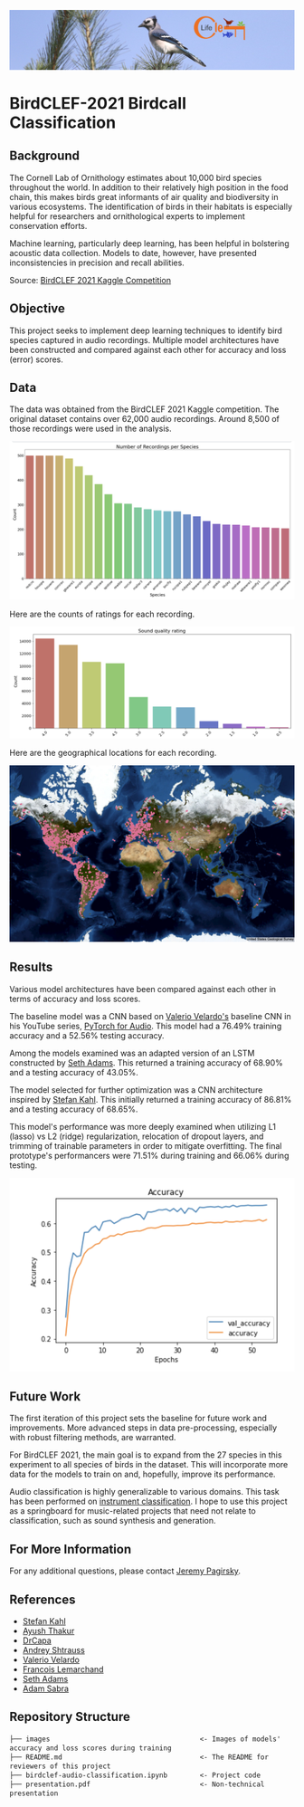 ![birb](images/header.png)

# BirdCLEF-2021 Birdcall Classification

## Background

The Cornell Lab of Ornithology estimates about 10,000 bird species throughout the world. In addition to their relatively high position in the food chain, this makes birds great informants of air quality and biodiversity in various ecosystems. The identification of birds in their habitats is especially helpful for researchers and ornithological experts to implement conservation efforts.

Machine learning, particularly deep learning, has been helpful in bolstering acoustic data collection. Models to date, however, have presented inconsistencies in precision and recall abilities.

Source: [BirdCLEF 2021 Kaggle Competition](https://www.kaggle.com/c/birdclef-2021)

## Objective

This project seeks to implement deep learning techniques to identify bird species captured in audio recordings. Multiple model architectures have been constructed and compared against each other for accuracy and loss (error) scores.

## Data

The data was obtained from the BirdCLEF 2021 Kaggle competition. The original dataset contains over 62,000 audio recordings. Around 8,500 of those recordings were used in the analysis.

![dist](images/species_distribution.png)

Here are the counts of ratings for each recording.

![rate](images/ratings.png)

Here are the geographical locations for each recording.

![map](images/map.png)

## Results

Various model architectures have been compared against each other in terms of accuracy and loss scores.

The baseline model was a CNN based on [Valerio Velardo's](https://github.com/musikalkemist/pytorchforaudio/blob/main/08%20Implementing%20a%20CNN%20network/cnn.py) baseline CNN in his YouTube series, [PyTorch for Audio](https://www.youtube.com/watch?v=gp2wZqDoJ1Y&list=PL-wATfeyAMNoirN4idjev6aRu8ISZYVWm&ab_channel=ValerioVelardo-TheSoundofAI). This model had a 76.49% training accuracy and a 52.56% testing accuracy.

Among the models examined was an adapted version of an LSTM constructed by [Seth Adams](https://github.com/seth814/Audio-Classification/blob/master/models.py). This returned a training accuracy of 68.90% and a testing accuracy of 43.05%.

The model selected for further optimization was a CNN architecture inspired by [Stefan Kahl](https://www.kaggle.com/stefankahl/birdclef2021-model-training). This initially returned a training accuracy of 86.81% and a testing accuracy of 68.65%.

This model's performance was more deeply examined when utilizing L1 (lasso) vs L2 (ridge) regularization, relocation of dropout layers, and trimming of trainable parameters in order to mitigate overfitting. The final prototype's performancers were 71.51% during training and 66.06% during testing.

![final_model_vis](images/final_model_results.png)

## Future Work

The first iteration of this project sets the baseline for future work and improvements. More advanced steps in data pre-processing, especially with robust filtering methods, are warranted.

For BirdCLEF 2021, the main goal is to expand from the 27 species in this experiment to all species of birds in the dataset. This will incorporate more data for the models to train on and, hopefully, improve its performance.

Audio classification is highly generalizable to various domains. This task has been performed on [instrument classification](https://github.com/seth814/Audio-Classification). I hope to use this project as a springboard for music-related projects that need not relate to classification, such as sound synthesis and generation.

## For More Information

For any additional questions, please contact [Jeremy Pagirsky](mailto:jeremy.pagirsky@gmail.com).

## References

- [Stefan Kahl](https://www.kaggle.com/stefankahl/birdclef2021-model-training)
- [Ayush Thakur](https://www.kaggle.com/ayuraj/birdclef-quick-eda-with-w-b)
- [DrCapa](https://www.kaggle.com/drcapa/birdclef-2021-starter)
- [Andrey Shtrauss](https://www.kaggle.com/shtrausslearning/keras-inference-birdclef2021-starter)
- [Valerio Velardo](https://github.com/musikalkemist/pytorchforaudio/blob/main/08%20Implementing%20a%20CNN%20network/cnn.py)
- [Francois Lemarchand](https://www.kaggle.com/frlemarchand/bird-song-classification-using-an-efficientnet)
- [Seth Adams](https://github.com/seth814/Audio-Classification/blob/master/models.py)
- [Adam Sabra](https://github.com/theadamsabra/InstrumentClassifier)

## Repository Structure

```
├── images                                     <- Images of models' accuracy and loss scores during training
├── README.md                                  <- The README for reviewers of this project
├── birdclef-audio-classification.ipynb        <- Project code
├── presentation.pdf                           <- Non-technical presentation
